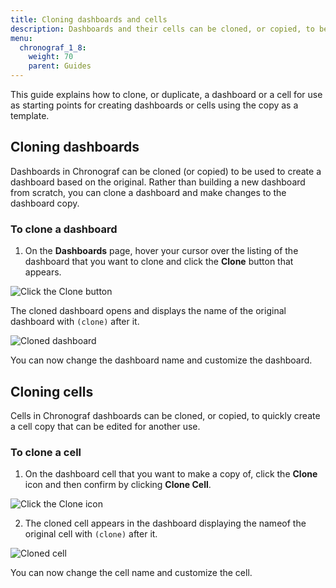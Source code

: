 ```yaml
---
title: Cloning dashboards and cells
description: Dashboards and their cells can be cloned, or copied, to be used as templates for easily creating new dashboards and cells.
menu:
  chronograf_1_8:
    weight: 70
    parent: Guides
---
```


This guide explains how to clone, or duplicate, a dashboard or a cell for use as starting points for creating dashboards or cells using the copy as a template.

## Cloning dashboards

Dashboards in Chronograf can be cloned (or copied) to be used to create a dashboard based on the original. Rather than building a new dashboard from scratch, you can clone a dashboard and make changes to the dashboard copy.

### To clone a dashboard

1. On the **Dashboards** page, hover your cursor over the listing of the dashboard that you want to clone and click the **Clone** button that appears.

  ![Click the Clone button](/img/chronograf/1-6-clone-dashboard.png)

  The cloned dashboard opens and displays the name of the original dashboard with `(clone)` after it.

  ![Cloned dashboard](/img/chronograf/1-6-clone-dashboard-clone.png)

  You can now change the dashboard name and customize the dashboard.

## Cloning cells

Cells in Chronograf dashboards can be cloned, or copied, to quickly create a cell copy that can be edited for another use.

### To clone a cell

1. On the dashboard cell that you want to make a copy of, click the **Clone** icon and then confirm by clicking **Clone Cell**.

  ![Click the Clone icon](/img/chronograf/1-6-clone-cell-click-button.png)

2. The cloned cell appears in the dashboard displaying the nameof the original cell with `(clone)` after it.

  ![Cloned cell](/img/chronograf/1-6-clone-cell-cell-copy.png)

  You can now change the cell name and customize the cell.
